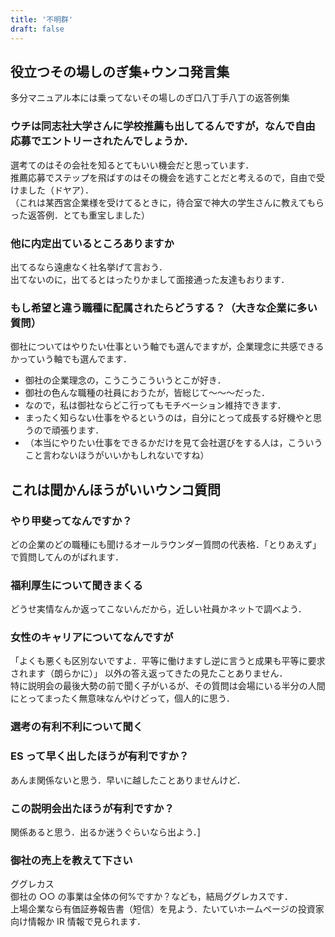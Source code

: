 ```yaml
---
title: '不明群'
draft: false
---
```


## 役立つその場しのぎ集+ウンコ発言集

多分マニュアル本には乗ってないその場しのぎ口八丁手八丁の返答例集

### ウチは同志社大学さんに学校推薦も出してるんですが，なんで自由応募でエントリーされたんでしょうか．

選考てのはその会社を知るとてもいい機会だと思っています．  
推薦応募でステップを飛ばすのはその機会を逃すことだと考えるので，自由で受けました（ドヤア）．  
（これは某西宮企業様を受けてるときに，待合室で神大の学生さんに教えてもらった返答例．とても重宝しました）

### 他に内定出ているところありますか

出てるなら遠慮なく社名挙げて言おう．  
出てないのに，出てるとはったりかまして面接通った友達もおります．

### もし希望と違う職種に配属されたらどうする？（大きな企業に多い質問）

御社についてはやりたい仕事という軸でも選んでますが，企業理念に共感できるかっていう軸でも選んでます．

- 御社の企業理念の，こうこうこういうとこが好き．
- 御社の色んな職種の社員におうたが，皆総じて～～～だった．
- なので，私は御社ならどこ行ってもモチベーション維持できます．
- まったく知らない仕事をやるというのは，自分にとって成長する好機やと思うので頑張ります．
- （本当にやりたい仕事をできるかだけを見て会社選びをする人は，こういうこと言わないほうがいいかもしれないですね）

## これは聞かんほうがいいウンコ質問

### やり甲斐ってなんですか？

どの企業のどの職種にも聞けるオールラウンダー質問の代表格．「とりあえず」で質問してんのがばれます．

### 福利厚生について聞きまくる

どうせ実情なんか返ってこないんだから，近しい社員かネットで調べよう．

### 女性のキャリアについてなんですが

「よくも悪くも区別ないですよ．平等に働けますし逆に言うと成果も平等に要求されます（朗らかに）」
以外の答え返ってきたの見たことありません．  
特に説明会の最後大勢の前で聞く子がいるが、その質問は会場にいる半分の人間にとってまったく無意味なんやけどって，個人的に思う．

### 選考の有利不利について聞く

### ES って早く出したほうが有利ですか？

あんま関係ないと思う．早いに越したことありませんけど．

### この説明会出たほうが有利ですか？

関係あると思う．出るか迷うぐらいなら出よう．]

### 御社の売上を教えて下さい

ググレカス  
御社の ○○ の事業は全体の何%ですか？なども，結局ググレカスです．  
上場企業なら有価証券報告書（短信）を見よう．たいていホームページの投資家向け情報か IR 情報で見られます．
